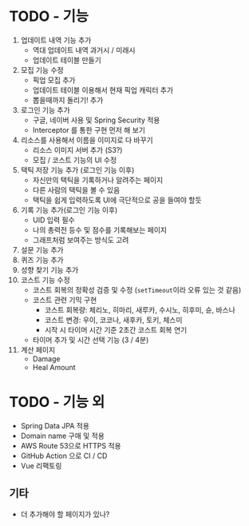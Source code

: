 # TODO - 기능

1. 업데이트 내역 기능 추가
   - 역대 업데이트 내역 과거시 / 미래시
   - 업데이트 테이블 만들기
2. 모집 기능 수정
   - 픽업 모집 추가
   - 업데이트 테이블 이용해서 현재 픽업 캐릭터 추가
   - 뽑을때까지 돌리기! 추가
3. 로그인 기능 추가
   - 구글, 네이버 사용 및 Spring Security 적용
   - Interceptor 를 통한 구현 먼저 해 보기
4. 리소스를 사용해서 이름을 이미지로 다 바꾸기
   - 리소스 이미지 서버 추가 (S3?)
   - 모집 / 코스트 기능의 UI 수정
5. 택틱 저장 기능 추가 (로그인 기능 이후)
   - 자신만의 택틱을 기록하거나 알려주는 페이지
   - 다른 사람의 택틱을 볼 수 있음
   - 택틱을 쉽게 입력하도록 UI에 극단적으로 공을 들여야 할듯
6. 기록 기능 추가(로그인 기능 이후)
    - UID 입력 필수
    - 나의 총력전 등수 및 점수를 기록해보는 페이지
    - 그래프처럼 보여주는 방식도 고려
7. 설문 기능 추가
8. 퀴즈 기능 추가
9. 성향 찾기 기능 추가
10. 코스트 기능 수정
    - 코스트 회복의 정확성 검증 및 수정 (`setTimeout`이라 오류 있는 것 같음)
    - 코스트 관련 기믹 구현
      - 코스트 회복량: 체리노, 히마리, 새루카, 수시노, 히후미, 슌, 바스나
      - 코스트 변경: 우이, 코코나, 새후카, 토키, 체스미
      - 시작 시 타이머 시간 기준 2초간 코스트 회복 연기
    - 타이머 추가 및 시간 선택 기능 (3 / 4분)
11. 계산 페이지
    - Damage
    - Heal Amount

# TODO - 기능 외 

- Spring Data JPA 적용
- Domain name 구매 및 적용
- AWS Route 53으로 HTTPS 적용
- GitHub Action 으로 CI / CD
- Vue 리팩토링

## 기타

- 더 추가해야 할 페이지가 있나?